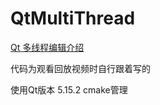 # QtMultiThread
 
 [Qt 多线程编辑介绍](https://mp.weixin.qq.com/s/P2MO37b3VzAZD25bhBWm1w) 

 代码为观看回放视频时自行跟着写的

 使用Qt版本 5.15.2  cmake管理